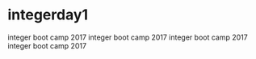 # integerday1

integer boot camp 2017
integer boot camp 2017
integer boot camp 2017
integer boot camp 2017